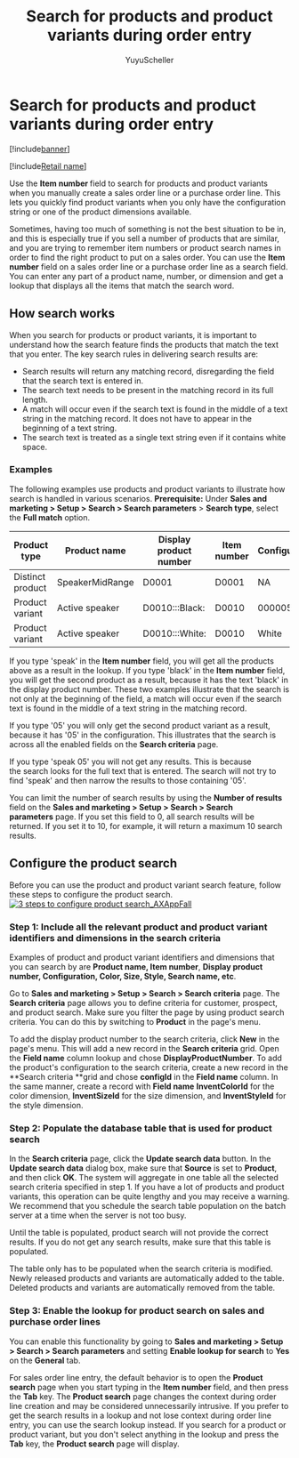 ﻿---
# required metadata

title: Search for products and product variants during order entry
description: Use the <strong>Item number </strong>field to search for products and product variants when you manually create a sales order line or a purchase order line.  This lets you quickly find product variants when you only have the configuration string or one of the product dimensions available.
author: YuyuScheller
manager: AnnBe
ms.date: 06/20/2017
ms.topic: article
ms.prod: 
ms.service: dynamics-ax-applications
ms.technology: 

# optional metadata

ms.search.form: MCRFullTextIndexField, MCRFullTextParameters, PurchTable, SalesTable
# ROBOTS: 
audience: Application User
# ms.devlang: 
# ms.reviewer: 121
ms.search.scope: Core, Operations, UnifiedOperations
# ms.tgt_pltfrm: 
ms.custom: 248534
ms.assetid: 99dd5ce1-0029-4f06-90e7-865e6d46d86e
ms.search.region: global
ms.search.industry: Manufacturing
ms.author: roxanad
ms.search.validFrom: 2016-11-30
ms.dyn365.ops.version: Version 1611

---

# Search for products and product variants during order entry

[!include[banner](../includes/banner.md)]

[!include[Retail name](../includes/retail-name.md)]

Use the <strong>Item number </strong>field to search for products and product variants when you manually create a sales order line or a purchase order line.  This lets you quickly find product variants when you only have the configuration string or one of the product dimensions available.

Sometimes, having too much of something is not the best situation to be in, and this is especially true if you sell a number of products that are similar, and you are trying to remember item numbers or product search names in order to find the right product to put on a sales order. You can use the **Item number** field on a sales order line or a purchase order line as a search field. You can enter any part of a product name, number, or dimension and get a lookup that displays all the items that match the search word.

## How search works
When you search for products or product variants, it is important to understand how the search feature finds the products that match the text that you enter. The key search rules in delivering search results are:

-   Search results will return any matching record, disregarding the field that the search text is entered in.
-   The search text needs to be present in the matching record in its full length.
-   A match will occur even if the search text is found in the middle of a text string in the matching record. It does not have to appear in the beginning of a text string.
-   The search text is treated as a single text string even if it contains white space.

### Examples

The following examples use products and product variants to illustrate how search is handled in various scenarios. **Prerequisite:** Under **Sales and marketing &gt; Setup &gt; Search &gt; Search parameters** &gt; **Search type**, select the **Full match** option.

| Product type     | Product name    | Display product number | Item number | Configuration |
|------------------|-----------------|------------------------|-------------|---------------|
| Distinct product | SpeakerMidRange | D0001                  | D0001       | NA            |
| Product variant  | Active speaker  | D0010:::Black:         | D0010       | 000005        |
| Product variant  | Active speaker  | D0010:::White:         | D0010       | White         |

If you type 'speak' in the **Item number** field, you will get all the products above as a result in the lookup. If you type 'black' in the **Item number** field, you will get the second product as a result, because it has the text 'black' in the display product number. These two examples illustrate that the search is not only at the beginning of the field, a match will occur even if the search text is found in the middle of a text string in the matching record.  

If you type '05' you will only get the second product variant as a result, because it has '05' in the configuration. This illustrates that the search is across all the enabled fields on the **Search criteria** page.  

If you type 'speak 05' you will not get any results. This is because the search looks for the full text that is entered. The search will not try to find 'speak' and then narrow the results to those containing '05'.  

You can limit the number of search results by using the **Number of results** field on the **Sales and marketing &gt; Setup &gt; Search &gt; Search parameters** page. If you set this field to 0, all search results will be returned. If you set it to 10, for example, it will return a maximum 10 search results.

## Configure the product search
Before you can use the product and product variant search feature, follow these steps to configure the product search. [![3 steps to configure product search\_AXAppFall](./media/3-steps-to-configure-product-search_axappfall.png)](./media/3-steps-to-configure-product-search_axappfall.png)

### Step 1: Include all the relevant product and product variant identifiers and dimensions in the search criteria

Examples of product and product variant identifiers and dimensions that you can search by are **Product name, Item number**, **Display product number, Configuration, Color, Size, Style, Search name, etc**.  

Go to **Sales and marketing &gt; Setup &gt; Search &gt; Search criteria** page. The **Search criteria** page allows you to define criteria for customer, prospect, and product search. Make sure you filter the page by using product search criteria. You can do this by switching to **Product** in the page's menu.  

To add the display product number to the search criteria, click **New** in the page's menu. This will add a new record in the **Search criteria** grid. Open the **Field name** column lookup and chose **DisplayProductNumber**. To add the product's configuration to the search criteria, create a new record in the **Search criteria **grid and chose **configId** in the **Field name** column. In the same manner, create a record with **Field name** **InventColorId** for the color dimension, **InventSizeId** for the size dimension, and **InventStyleId** for the style dimension.

### Step 2: Populate the database table that is used for product search

In the **Search criteria** page, click the **Update search data** button. In the **Update search data** dialog box, make sure that **Source** is set to **Product**, and then click **OK**. The system will aggregate in one table all the selected search criteria specified in step 1. If you have a lot of products and product variants, this operation can be quite lengthy and you may receive a warning. We recommend that you schedule the search table population on the batch server at a time when the server is not too busy.  

Until the table is populated, product search will not provide the correct results. If you do not get any search results, make sure that this table is populated.  

The table only has to be populated when the search criteria is modified. Newly released products and variants are automatically added to the table. Deleted products and variants are automatically removed from the table.

### Step 3: Enable the lookup for product search on sales and purchase order lines

You can enable this functionality by going to **Sales and marketing &gt; Setup &gt; Search &gt; Search parameters** and setting **Enable lookup for search** to **Yes** on the **General** tab.  

For sales order line entry, the default behavior is to open the **Product search** page when you start typing in the **Item number** field, and then press the **Tab** key. The **Product search** page changes the context during order line creation and may be considered unnecessarily intrusive. If you prefer to get the search results in a lookup and not lose context during order line entry, you can use the search lookup instead. If you search for a product or product variant, but you don't select anything in the lookup and press the **Tab** key, the **Product search** page will display.



